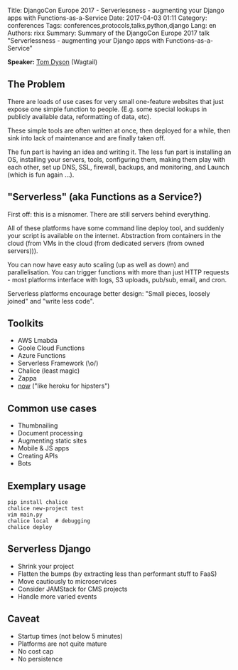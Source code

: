 Title: DjangoCon Europe 2017 - Serverlessness - augmenting your Django apps with Functions-as-a-Service
Date:   2017-04-03 01:11
Category: conferences
Tags: conferences,protocols,talks,python,django
Lang: en
Authors: rixx
Summary: Summary of the DjangoCon Europe 2017 talk "Serverlessness - augmenting your Django apps with Functions-as-a-Service"

**Speaker:** [Tom Dyson](https://twitter.com/tomd) (Wagtail)

## The Problem

There are loads of use cases for very small one-feature websites that just expose one simple function to people.
(E.g. some special lookups in publicly available data, reformatting of data, etc).

These simple tools are often written at once, then deployed for a while, then sink into lack of maintenance and are
finally taken off.

The fun part is having an idea and writing it. The less fun part is installing an OS, installing your servers, tools,
configuring them, making them play with each other, set up DNS, SSL, firewall, backups, and monitoring, and Launch
(which is fun again …).

## "Serverless" (aka Functions as a Service?)

First off: this is a misnomer. There are still servers behind everything.

All of these platforms have some command line deploy tool, and suddenly your script is available on the internet.
Abstraction from containers in the cloud (from VMs in the cloud (from dedicated servers (from owned servers))).

You can now have easy auto scaling (up as well as down) and parallelisation. You can trigger functions with more than
just HTTP requests - most platforms interface with logs, S3 uploads, pub/sub, email, and cron.

Serverless platforms encourage better design: "Small pieces, loosely joined" and "write less code".

## Toolkits

- AWS Lmabda
- Goole Cloud Functions
- Azure Functions
- Serverless Framework (\o/)
- Chalice (least magic)
- Zappa
- [now](https://zeit.co/now) ("like heroku for hipsters")

## Common use cases

- Thumbnailing
- Document processing
- Augmenting static sites
- Mobile & JS apps
- Creating APIs
- Bots

## Exemplary usage

```shell
pip install chalice
chalice new-project test
vim main.py
chalice local  # debugging
chalice deploy
```

## Serverless Django

- Shrink your project
- Flatten the bumps (by extracting less than performant stuff to FaaS)
- Move cautiously to microservices
- Consider JAMStack for CMS projects
- Handle more varied events

## Caveat

- Startup times (not below 5 minutes)
- Platforms are not quite mature
- No cost cap
- No persistence
